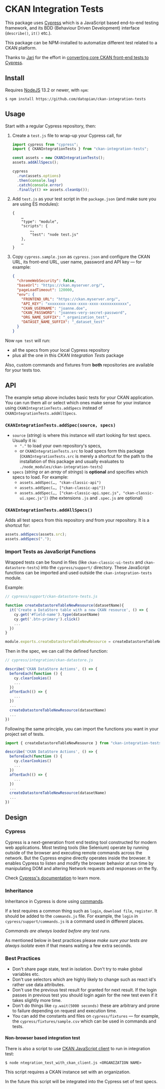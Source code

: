 # CKAN Integration Tests

This package uses [Cypress](https://www.cypress.io/) which is a JavaScript based end-to-end testing framework, and its BDD (Behaviour Driven Development) interface (`describe()`, `it()` etc.).

This package can be NPM-installed to automatize different test related to a CKAN platform.

Thanks to [Jari](https://github.com/Zharktas) for the effort in [converting core CKAN front-end tests to Cypress](https://github.com/ckan/ckan/tree/master/cypress).

## Install

Requires [NodeJS](https://nodejs.org) 13.2 or newer, with `npm`:

```console
$ npm install https://github.com/datopian/ckan-integration-tests
```

## Usage

Start with a regular Cypress repository, then:

1. Create a `test.js` file to wrap-up your Cypress call, for
   ```javascript
   import cypress from "cypress";
   import { CKANIntegrationTests } from "ckan-integration-tests";

   const assets = new CKANIntegrationTests();
   assets.addAllSpecs();

   cypress
     .run(assets.options)
     .then(console.log)
     .catch(console.error)
     .finally(() => assets.cleanUp());
   ```
1. Add `test.js` as your test script in the `package.json` (and make sure you are using ES modules):
   ```console
   {
       …
       "type": "module",
       "scripts": {
           …,
           "test": "node test.js"
       },
       …
   }
   ```
1. Copy `cypress.sample.json` as `cypress.json` and configure the CKAN URL, its front-end URL, user name, password and API key — for example:

   ```json
   {
     "chromeWebSecurity": false,
     "baseUrl": "https://ckan.myserver.org/",
     "pageLoadTimeout": 120000,
     "env": {
       "FRONTEND_URL": "https://ckan.myserver.org/",
       "API_KEY": "xxxxxxxx-xxxx-xxxx-xxxx-xxxxxxxxxxxx",
       "CKAN_USERNAME": "joanne.doe",
       "CKAN_PASSWORD": "joannes-very-secret-password",
       "ORG_NAME_SUFFIX": "_organization_test",
       "DATASET_NAME_SUFFIX": "_dataset_test"
     }
   }
   ```

Now `npm test` will run:

* all the specs from your local Cypress repository
* plus all the one in this _CKAN Integration Tests_ package

Also, custom commands and fixtures from **both** repositories are available for your tests too.

## API

The example setup above includes basic tests for your CKAN application. You can run them all or select which ones make sense for your instance using  `CKANIntegrationTests.addSpecs` instead of `CKANIntegrationTests.addAllSpecs`.

### `CKANIntegrationTests.addSpec(source, specs)`

- `source` (_string_) is where this instance will start looking for test specs.
  Usually it is:
  - `"."` to load your own repository's specs,
  - or `CKANIntegrationTests.src` to load specs form this package<br>(`CKANIntegrationTests.src` is merely a shortcut for the path to the installation of this package and usually evaluates to `./node_modules/ckan-integration-tests`)
- `specs` (_string_ or an _array_ of _strings_) is **optional** and specifies which specs to load. For example:
  - `assets.addSpec(…, "ckan-classic-api")`
  - `assets.addSpec(…, ["ckan-classic-api"])`
  - `assets.addSpec(…, ["ckan-classic-api.spec.js", "ckan-classic-ui.spec.js"])`
    (the extensions `.js` and `.spec.js` are optional)

### `CKANIntegrationTests.addAllSpecs()`

Adds all test specs from this repository _and_ from your repository. It is a shortcut for:

```javascript
assets.addSpecs(assets.src);
assets.addSpecs(".");
```

### Import Tests as JavaScript Functions

Wrapped tests can be found in files (like `ckan-classic-ui-tests` and `ckan-datastore-tests`) into the `cypress/support/` directory. These JavaScript functions can be imported and used outside the `ckan-integration-tests` module.

Example:

```javascript
// cypress/support/ckan-datastore-tests.js

function createDatastoreTableNewResource(datasetName){
  it('Create a DataStore table with a new CKAN resource', () => {
    cy.get('#field-name').type(datasetName)
    cy.get('.btn-primary').click()
    ...
  })
}

module.exports.createDatastoreTableNewResource = createDatastoreTableNewResource;

```

Then in the spec, we can call the defined function:

```javascript
// cypress/integration/ckan-datastore.js

describe('CKAN DataStore Actions', () => {
  beforeEach(function () {
    cy.clearCookies()
    ...
  })
  afterEach(() => {
    ...
  })
  ...
  createDatastoreTableNewResource(datasetName)
  ...
})
```

Following the same principle, you can import the functions you want in your project set of tests.

```javascript
import { createDatastoreTableNewResource } from "ckan-integration-tests/cypress/support/ckan-datastore-tests"

describe('CKAN DataStore Actions', () => {
  beforeEach(function () {
    cy.clearCookies()
    ...
  })
  afterEach(() => {
    ...
  })
  ...
  createDatastoreTableNewResource(datasetName)
  ...
})
```

## Design

### Cypress

Cypress is a next-generation front end testing tool constructed for modern web applications. Most testing tools (like Selenium) operate by running outside of the browser and executing remote commands across the network. But the Cypress engine directly operates inside the browser. It enables Cypress to listen and modify the browser behavior at run time by manipulating DOM and altering Network requests and responses on the fly.

Check [Cypress's documentation](https://docs.cypress.io/guides/getting-started/writing-your-first-test.html) to learn more.

### Inheritance

Inheritance in Cypress is done using [commands](https://docs.cypress.io/api/cypress-api/custom-commands.html).

If a test requires a common thing such as `login`, `download file`, `register`. It should be added to the `commands.js` file. For example, the `login` in `cypress/support/commands.js` is a command used in different places.

_Commands are always loaded before any test runs._

As mentioned below in best practices please _make sure your tests are always isolate_ even if that means waiting a few extra seconds.

### Best Practices

- Don't share page state, test in isolation. Don't try to make global variables etc.
- Don't use selectors which are highly likely to change such as react id's rather use data attributes.
- Don't use the previous test result for granted for next result. If the login passes in previous test you should login again for the new test even if it takes slightly more time.
- Don't do things like `cy.wait(5000 seconds)` these are arbitrary and prone to failure depending on request and execution time.
- You can add the constants and files on `cypress/fixtures` — for example, the `cypress/fixtures/sample.csv` which can be used in commands and tests.

#### Non-browser based integration test

There is also a script to use [CKAN JavaScript client](https://github.com/datopian/ckan-client-js) to run in integration test:

```console
$ node ntegration_test_with_ckan_client.js <ORGANIZATION NAME>
```

This script requires a CKAN instance set with an organization.

In the future this script will be integrated into the Cypress set of test specs.
